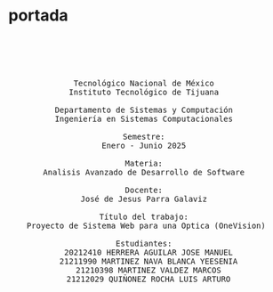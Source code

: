 # portada

<pre>

  <p align=center>
    
Tecnológico Nacional de México  
Instituto Tecnológico de Tijuana  

Departamento de Sistemas y Computación  
Ingeniería en Sistemas Computacionales  

Semestre:  
Enero - Junio 2025  

Materia:  
Analisis Avanzado de Desarrollo de Software  

Docente:  
José de Jesus Parra Galaviz  

Título del trabajo:  
Proyecto de Sistema Web para una Optica (OneVision) 

Estudiantes:  
20212410 HERRERA AGUILAR JOSE MANUEL
21211990 MARTINEZ NAVA BLANCA YEESENIA
21210398 MARTINEZ VALDEZ MARCOS
21212029 QUIÑONEZ ROCHA LUIS ARTURO
  </p>

</pre>

